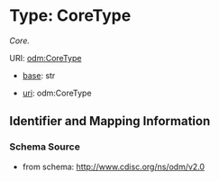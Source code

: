 # Type: CoreType




_Core._



URI: [odm:CoreType](http://www.cdisc.org/ns/odm/v2.0/CoreType)

* [base](https://w3id.org/linkml/base): str

* [uri](https://w3id.org/linkml/uri): odm:CoreType









## Identifier and Mapping Information







### Schema Source


* from schema: http://www.cdisc.org/ns/odm/v2.0



